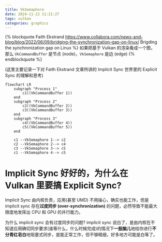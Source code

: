 ```yaml
---
title: VkSemaphore
date: 2024-11-22 11:21:27
tags: vulkan
categories: graphics
---
```


{% blockquote Faith Ekstrand https://www.collabora.com/news-and-blog/blog/2022/06/09/bridging-the-synchronization-gap-on-linux/ Brigding the synchronization gap on Linux %}
如果把基于 Vulkan 的渲染看成一个图，那么 `VkCommandBuffer` 是节点 (node)，`VkSemaphore` 是边 (edge)
{% endblockquote %}

(这里主要记录一下对 Faith Ekstrand 文章所讲的 Implicit Sync 世界里的 Explicit Sync 的理解和思考)

```mermaid
flowchart LR
    subgraph "Process 1"
        c1((VkCommandBuffer 1))
    end
    subgraph "Process 2"
        c2((VkCommandBuffer 2))
        c3((VkCommandBuffer 3))
    end
    subgraph "Process 3"
        c4((VkCommandBuffer 4))
        c5((VkCommandBuffer 5))
    end

    c1 --VkSemaphore 1--> c2
    c2 --VkSemaphore 2--> c4
    c3 --VkSemaphore 3--> c5
    c1 --VkSemaphore 4--> c5
```
<!--more-->

# Implicit Sync 好好的，为什么在 Vulkan 里要搞 Explicit Sync?

Implicit Sync 由内核负责，应用(甚至 UMD) 不用操心，确实也能工作，但是 implicit sync 存在**过度同步 (over-synchronization)** 的问题，必然导致不能最大限度地发挥出 CPU 和 GPU 的并行能力。

为什么 implicit sync 会有过度同步的问题? implicit sync 说白了，是由内核在不知道应用确切同步要求(谁等什么，什么时候完成)的情况下**一股脑儿**地给你进行**不分青红皂白**地阻塞式同步，是能正常工作，但不够精细，好多地方可能是白等了。
